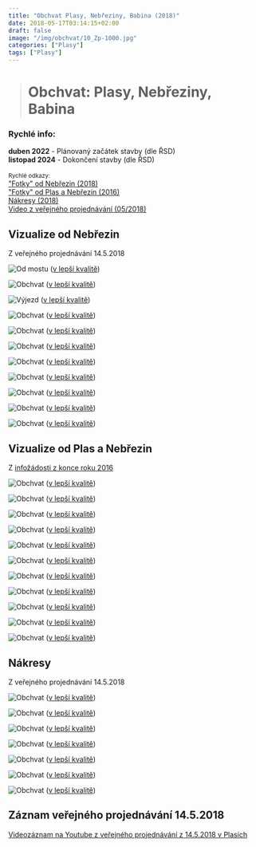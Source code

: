 ```yaml
---
title: "Obchvat Plasy, Nebřeziny, Babina (2018)"
date: 2018-05-17T03:14:15+02:00
draft: false
image: "/img/obchvat/10_Zp-1000.jpg"
categories: ["Plasy"]
tags: ["Plasy"]
---
```

># Obchvat: Plasy, Nebřeziny, Babina

<div class="alert alert-info">
<h3><i class="fa fa-info-circle"></i> Rychlé info:</h3>
<strong>duben 2022</strong> - Plánovaný začátek stavby (dle ŘSD)<br>
<strong>listopad 2024</strong> - Dokončení stavby (dle ŘSD)<br><br>
<small>Rychlé odkazy:</small><br>
<a href="#vizualizace-nebreziny">"Fotky" od Nebřezin (2018)</a><br>
<a href="#vizualizace-plasy">"Fotky" od Plas a Nebřezin (2016)</a><br>
<a href="#nakresy">Nákresy (2018)</a><br>
<a href="#video">Video z veřejného projednávání (05/2018)</a>
</div>

## <a name="vizualizace-nebreziny"></a>Vizualize od Nebřezin
Z veřejného projednávání 14.5.2018

![Od mostu](/img/obchvat/01_Zp-1000.jpg)
([v lepší kvalitě](/img/obchvat/01_Zp.jpg))

![Obchvat](/img/obchvat/02_Zp-1000.jpg)
([v lepší kvalitě](/img/obchvat/02_Zp.jpg))

![Výjezd](/img/obchvat/03_Zp-1000.jpg)
([v lepší kvalitě](/img/obchvat/03_Zp.jpg))

![Obchvat](/img/obchvat/04_Zp-1000.jpg)
([v lepší kvalitě](/img/obchvat/04_Zp.jpg))

![Obchvat](/img/obchvat/05_Zp-1000.jpg)
([v lepší kvalitě](/img/obchvat/05_Zp.jpg))

![Obchvat](/img/obchvat/06_Zp-1000.jpg)
([v lepší kvalitě](/img/obchvat/06_Zp.jpg))

![Obchvat](/img/obchvat/07_Zp-1000.jpg)
([v lepší kvalitě](/img/obchvat/07_Zp.jpg))

![Obchvat](/img/obchvat/08_Zp-1000.jpg)
([v lepší kvalitě](/img/obchvat/08_Zp.jpg))

![Obchvat](/img/obchvat/09_Zp-1000.jpg)
([v lepší kvalitě](/img/obchvat/09_Zp.jpg))

![Obchvat](/img/obchvat/10_Zp-1000.jpg)
([v lepší kvalitě](/img/obchvat/10_Zp.jpg))

![Obchvat](/img/obchvat/mapa_pozic_v1-1000.jpg)
([v lepší kvalitě](/img/obchvat/mapa_pozic_v1.jpg))

## <a name="vizualizace-plasy"></a>Vizualize od Plas a Nebřezin
Z [infožádosti z konce roku 2016](https://www.infoprovsechny.cz/request/informace_o_planovanem_obchvatu)

![Obchvat](/img/obchvat/01_kompozice-1000.jpg)
([v lepší kvalitě](/img/obchvat/01_kompozice.jpg))

![Obchvat](/img/obchvat/02_kompozice-1000.jpg)
([v lepší kvalitě](/img/obchvat/02_kompozice.jpg))

![Obchvat](/img/obchvat/03_kompozice-1000.jpg)
([v lepší kvalitě](/img/obchvat/03_kompozice.jpg))

![Obchvat](/img/obchvat/04_kompozice-1000.jpg)
([v lepší kvalitě](/img/obchvat/04_kompozice.jpg))

![Obchvat](/img/obchvat/05_kompozice-1000.jpg)
([v lepší kvalitě](/img/obchvat/05_kompozice.jpg))

![Obchvat](/img/obchvat/06_kompozice-1000.jpg)
([v lepší kvalitě](/img/obchvat/06_kompozice.jpg))

![Obchvat](/img/obchvat/07_kompozice-1000.jpg)
([v lepší kvalitě](/img/obchvat/07_kompozice.jpg))

![Obchvat](/img/obchvat/08_kompozice-1000.jpg)
([v lepší kvalitě](/img/obchvat/08_kompozice.jpg))

![Obchvat](/img/obchvat/09_kompozice-1000.jpg)
([v lepší kvalitě](/img/obchvat/09_kompozice.jpg))

![Obchvat](/img/obchvat/10_kompozice-1000.jpg)
([v lepší kvalitě](/img/obchvat/10_kompozice.jpg))

![Obchvat](/img/obchvat/00_mapa-1000.jpg)
([v lepší kvalitě](/img/obchvat/00_mapa.jpg))

## <a name="nakresy"></a>Nákresy
Z veřejného projednávání 14.5.2018

![Obchvat](/img/obchvat/C-02-01-celkova_situace_stavby.jpg)
([v lepší kvalitě](/docs/obchvat/C-02-01-celkova_situace_stavby.pdf))

![Obchvat](/img/obchvat/Koordinacni_situace_vc_OP.jpg)
([v lepší kvalitě](/docs/obchvat/Koordinacni_situace_vc_OP.pdf))

![Obchvat](/img/obchvat/01_priloha.jpg)
([v lepší kvalitě](/docs/obchvat/01_priloha.pdf))

![Obchvat](/img/obchvat/02_priloha.jpg)
([v lepší kvalitě](/docs/obchvat/02_priloha.pdf))

![Obchvat](/img/obchvat/03_priloha.jpg)
([v lepší kvalitě](/docs/obchvat/03_priloha.pdf))

![Obchvat](/img/obchvat/04_priloha.jpg)
([v lepší kvalitě](/docs/obchvat/04_priloha.pdf))

![Obchvat](/img/obchvat/05_priloha.jpg)
([v lepší kvalitě](/docs/obchvat/05_priloha.pdf))

## <a name="video"></a>Záznam veřejného projednávání 14.5.2018
[Videozáznam na Youtube z veřejného projednávání z 14.5.2018 v Plasích](https://www.youtube.com/watch?v=8ZYOBSJKydo)
